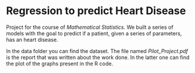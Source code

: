 # Regression to predict Heart Disease
Project for the course of *Mathematical Statistics*.
We built a series of models with the goal to predict if a patient, given a series of parameters, has an heart disease.

In the data folder you can find the dataset. The file named *Pilot_Project.pdf* is the report that was written about the work done. In the latter one can find the plot of the graphs present in the R code. 
